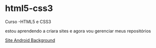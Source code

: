 # html5-css3
 Curso -HTML5 e CSS3

estou aprendendo a criara sites e agora vou gerenciar meus repositórios

<a href="https://albertomonteirojunior.github.io/html5-css3/Exercicios/Desafio/index.html">Site Android </a>
<a href="https://albertomonteirojunior.github.io/html5-css3/Exercicios/EX021/fundo005.html">Background </a>